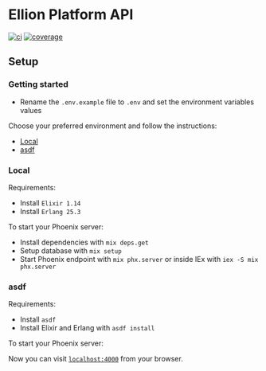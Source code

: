 # Ellion Platform API

[![ci](https://github.com/deolivtiago/ellion-api/actions/workflows/ci.yml/badge.svg)](https://github.com/deolivtiago/ellion-api/actions/workflows/ci.yml)
[![coverage](https://coveralls.io/repos/github/deolivtiago/ellion-api/badge.svg)](https://coveralls.io/github/deolivtiago/ellion-api)

## Setup

### Getting started

- Rename the `.env.example` file to `.env` and set the environment variables values

Choose your preferred environment and follow the instructions:

- [Local](https://github.com/deolivtiago/ellion-api#local)
- [asdf](https://github.com/deolivtiago/ellion-api#asdf)

### Local

Requirements:

- Install `Elixir 1.14`
- Install `Erlang 25.3`

To start your Phoenix server:

- Install dependencies with `mix deps.get`
- Setup database with `mix setup`
- Start Phoenix endpoint with `mix phx.server` or inside IEx with `iex -S mix phx.server`

### asdf

Requirements:

- Install `asdf`
- Install Elixir and Erlang with `asdf install`

To start your Phoenix server:

Now you can visit [`localhost:4000`](http://localhost:4000) from your browser.
